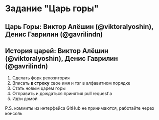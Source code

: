# Задание "Царь горы"

## Царь Горы: Виктор Алёшин (@viktoralyoshin), Денис Гаврилин (@gavrilindn)
## История царей:  Виктор Алёшин (@viktoralyoshin), Денис Гаврилин (@gavrilindn)

1. Сделать форк репозитория
1. Вписать **в строку** свое имя и тэг в алфавитном порядке
1. Стать новым царем горы
1. Отправить и дождаться принятия pull request'а
1. Идти домой

P.S. коммиты из интерфейса GitHub не принимаются, работайте через консоль
